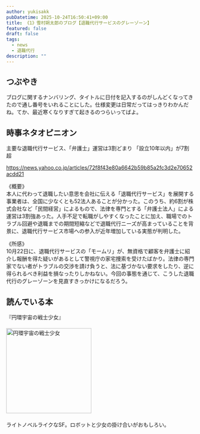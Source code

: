 ```yaml
---
author: yukisakk
pubDatetime: 2025-10-24T16:50:41+09:00
title: 《1》雪村朔太郎のブログ【退職代行サービスのグレーゾーン】
featured: false
draft: false
tags:
  - news
  - 退職代行
description: ""
---
```


## つぶやき

ブログに関するナンバリング、タイトルに日付を記入するのがしんどくなってきたので通し番号をいれることにした。仕様変更は日常だってはっきりわかんだね。てか、最近寒くなりすぎて起きるのつらいってばよ。

## 時事ネタオピニオン

主要な退職代行サービス、「弁護士」運営は3割どまり 「設立10年以内」が7割超

https://news.yahoo.co.jp/articles/72f8f43e80a6642b59b85a2fc3d2e70652acdd21

《概要》\
本人に代わって退職したい意思を会社に伝える「退職代行サービス」を展開する事業者は、全国に少なくとも52法人あることが分かった。このうち、約6割が株式会社など「民間経営」によるもので、法律を専門とする「弁護士法人」による運営は3割強あった。人手不足で転職がしやすくなったことに加え、職場でのトラブル回避や退職までの期間短縮などで退職代行ニーズが高まっていることを背景に、退職代行サービス市場への参入が近年増加している実態が判明した。

《所感》\
10月22日に、退職代行サービスの「モームリ」が、無資格で顧客を弁護士に紹介し報酬を得た疑いがあるとして警視庁の家宅捜索を受けたばかり。法律の専門家でない者がトラブルの交渉を請け負うと、法に基づかない要求をしたり、逆に得られるべき利益を損なったりしかねない。今回の事態を通じて、こうした退職代行のグレーゾーンを見直すきっかけになるだろう。

## 読んでいる本

『円環宇宙の戦士少女』

<div style="margin: 20px 0">
<a href="https://www.amazon.co.jp/dp/4150122180/ref=nosim?tag=revbooks084-22" class="inline-block" style="margin: 0; padding: 0; border-width: 0;">     
<img src="https://images-na.ssl-images-amazon.com/images/P/4150122180.09.LZZZZZZZ.jpg" alt="円環宇宙の戦士少女" style="width: 228px; height: auto; border-radius: 0; margin: 0; padding: 0;"> 
</a>
</div>

ライトノベルライクなSF。ロボットと少女の掛け合いがおもしろい。
